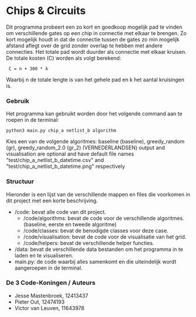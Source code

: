 # Chips & Circuits
Dit programma probeert een zo kort en goedkoop mogelijk pad te vinden om verschillende gates op een chip in connectie met elkaar te brengen. Zo kort mogelijk houdt in dat de connectie tussen de gates zo min mogelijk afstand aflegt over de grid zonder overlap te hebben met andere connecties. Het totale pad wordt duurder als connectie met elkaar kruisen. 
De totale kosten (C) worden als volgt berekend:
```
 C = n + 300 * k
```
Waarbij n de totale lengte is van het gehele pad en k het aantal kruisingen is. 

### Gebruik
Het programma kan gebruikt worden door het volgende command aan te roepen in de terminal: 
```  
python3 main.py chip_a netlist_b algorithm
```
Kies een van de volgende algoritmes: baseline (baseline), greedy_random (gr), greedy_random_2.0 (gr_2)
(VERNEDERLANDSEN)
output and visualisation are optional and have default file names "test/chip_a_netlist_b_datetime.csv"
and "test/chip_a_netlist_b_datetime.png" respectively

### Structuur

Hieronder is een lijst van de verschillende mappen en files die voorkomen in dit project met een korte beschrijving.

* /code: bevat alle code van dit project.
  * /code/algorithms: bevat de code voor de verschillende algoritmes. (baseline, eerste en tweede algoritme)
  * /code/classes: bevat de benodigde classes voor deze case.
  * /code/visualisation: bevat de code voor de visualisatie van het grid.
  * /code/helpers: bevat de verschillende helper functies.
* /data: bevat de verschillende data bestanden om het programma in te laden en te visualiseren.
* main.py: de code waarbij alles samenkomt en die uiteindelijk wordt aangeroepen in de terminal. 


### De 3 Code-Koningen / Auteurs
- Jesse Mastenbroek, 12413437
- Pieter Out, 12474193
- Victor van Leuven, 11643978